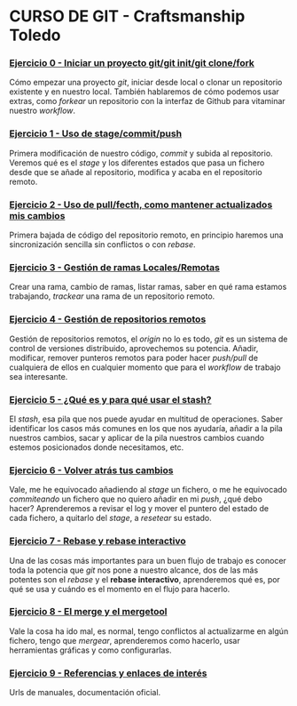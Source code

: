 # CURSO DE GIT - Craftsmanship Toledo


### [Ejercicio 0 - Iniciar un proyecto git/git init/git clone/fork](ejercicios/zero/cero.md)

Cómo empezar una proyecto _git_, iniciar desde local o clonar un repositorio existente y en nuestro local. También hablaremos de cómo podemos usar extras, como _forkear_ un repositorio con la interfaz de Github para vitaminar nuestro _workflow_.

### [Ejercicio 1 - Uso de stage/commit/push](ejercicios/uno/uno.md)

Primera modificación de nuestro código, _commit_ y subida al repositorio. Veremos qué es el _stage_ y los diferentes estados que pasa un fichero desde que se añade al repositorio, modifica y acaba en el repositorio remoto.

### [Ejercicio 2 - Uso de pull/fecth, como mantener actualizados mis cambios](ejercicios/dos/dos.md)

Primera bajada de código del repositorio remoto, en principio haremos una sincronización sencilla sin conflictos o con _rebase_.

### [Ejercicio 3 - Gestión de ramas Locales/Remotas](ejercicios/tres/tres.md)

Crear una rama, cambio de ramas, listar ramas, saber en qué rama estamos trabajando, _trackear_ una rama de un repositorio remoto.

### [Ejercicio 4 - Gestión de repositorios remotos](ejercicios/cuatro/cuatro.md)

Gestión de repositorios remotos, el _origin_ no lo es todo, _git_ es un sistema de control de versiones distribuido, aprovechemos su potencia. Añadir, modificar, remover punteros remotos para poder hacer _push/pull_ de cualquiera de ellos en cualquier momento que para el _workflow_ de trabajo sea interesante.

### [Ejercicio 5 - ¿Qué es y para qué usar el stash?](ejercicios/cinco/cinco.md)

El _stash_, esa pila que nos puede ayudar en multitud de operaciones. Saber identificar los casos más comunes en los que nos ayudaría, añadir a la pila nuestros cambios, sacar y aplicar de la pila nuestros cambios cuando estemos posicionados donde necesitamos, etc.

### [Ejercicio 6 - Volver atrás tus cambios](ejercicios/seis/seis.md)

Vale, me he equivocado añadiendo al _stage_ un fichero, o me he equivocado _commiteando_ un fichero que no quiero añadir en mi _push_, ¿qué debo hacer? Aprenderemos a revisar el log y mover el puntero del estado de cada fichero, a quitarlo del _stage_, a _resetear_ su estado.

### [Ejercicio 7 - Rebase y rebase interactivo](ejercicios/siete/siete.md)

Una de las cosas más importantes para un buen flujo de trabajo es conocer toda la potencia que _git_ nos pone a nuestro alcance, dos de las más potentes son el _rebase_ y el __rebase interactivo__, aprenderemos qué es, por qué se usa y cuándo es el momento en el flujo para hacerlo.

### [Ejercicio 8 - El merge y el mergetool](ejercicios/ocho/ocho.md)

Vale la cosa ha ido mal, es normal, tengo conflictos al actualizarme en algún fichero, tengo que _mergear_, aprenderemos como hacerlo, usar herramientas gráficas y como configurarlas.

### [Ejercicio 9 - Referencias y enlaces de interés](ejercicios/nueve/nueve.md)

Urls de manuales, documentación oficial.
